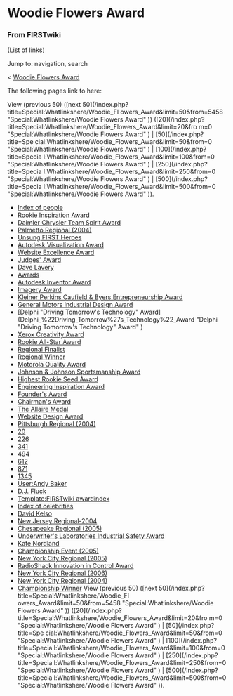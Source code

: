 # Woodie Flowers Award

### From FIRSTwiki

(List of links)

Jump to: navigation, search

&lt; [Woodie Flowers Award](/index.php?title=Woodie_Flowers_Award&redirect=no
"Woodie Flowers Award" )  

The following pages link to here:

View (previous 50) ([next 50](/index.php?title=Special:Whatlinkshere/Woodie_Fl
owers_Award&limit=50&from=5458 "Special:Whatlinkshere/Woodie Flowers Award" ))
([20](/index.php?title=Special:Whatlinkshere/Woodie_Flowers_Award&limit=20&fro
m=0 "Special:Whatlinkshere/Woodie Flowers Award" ) | [50](/index.php?title=Spe
cial:Whatlinkshere/Woodie_Flowers_Award&limit=50&from=0
"Special:Whatlinkshere/Woodie Flowers Award" ) | [100](/index.php?title=Specia
l:Whatlinkshere/Woodie_Flowers_Award&limit=100&from=0
"Special:Whatlinkshere/Woodie Flowers Award" ) | [250](/index.php?title=Specia
l:Whatlinkshere/Woodie_Flowers_Award&limit=250&from=0
"Special:Whatlinkshere/Woodie Flowers Award" ) | [500](/index.php?title=Specia
l:Whatlinkshere/Woodie_Flowers_Award&limit=500&from=0
"Special:Whatlinkshere/Woodie Flowers Award" )).

  * [Index of people](Index_of_people "Index of people" )
  * [Rookie Inspiration Award](Rookie_Inspiration_Award "Rookie Inspiration Award" )
  * [Daimler Chrysler Team Spirit Award](Daimler_Chrysler_Team_Spirit_Award "Daimler Chrysler Team Spirit Award" )
  * [Palmetto Regional (2004)](Palmetto_Regional_%282004%29 "Palmetto Regional \(2004\)" )
  * [Unsung FIRST Heroes](Unsung_FIRST_Heroes "Unsung FIRST Heroes" )
  * [Autodesk Visualization Award](Autodesk_Visualization_Award "Autodesk Visualization Award" )
  * [Website Excellence Award](Website_Excellence_Award "Website Excellence Award" )
  * [Judges' Award](Judges%27_Award "Judges' Award" )
  * [Dave Lavery](Dave_Lavery "Dave Lavery" )
  * [Awards](Awards "Awards" )
  * [Autodesk Inventor Award](Autodesk_Inventor_Award "Autodesk Inventor Award" )
  * [Imagery Award](Imagery_Award "Imagery Award" )
  * [Kleiner Perkins Caufield &amp; Byers Entrepreneurship Award](Kleiner_Perkins_Caufield_%26_Byers_Entrepreneurship_Award "Kleiner Perkins Caufield & Byers Entrepreneurship Award" )
  * [General Motors Industrial Design Award](General_Motors_Industrial_Design_Award "General Motors Industrial Design Award" )
  * [Delphi "Driving Tomorrow's Technology" Award](Delphi_%22Driving_Tomorrow%27s_Technology%22_Award "Delphi "Driving Tomorrow's Technology" Award" )
  * [Xerox Creativity Award](Xerox_Creativity_Award "Xerox Creativity Award" )
  * [Rookie All-Star Award](Rookie_All-Star_Award "Rookie All-Star Award" )
  * [Regional Finalist](Regional_Finalist "Regional Finalist" )
  * [Regional Winner](Regional_Winner "Regional Winner" )
  * [Motorola Quality Award](Motorola_Quality_Award "Motorola Quality Award" )
  * [Johnson &amp; Johnson Sportsmanship Award](Johnson_%26_Johnson_Sportsmanship_Award "Johnson & Johnson Sportsmanship Award" )
  * [Highest Rookie Seed Award](Highest_Rookie_Seed_Award "Highest Rookie Seed Award" )
  * [Engineering Inspiration Award](Engineering_Inspiration_Award "Engineering Inspiration Award" )
  * [Founder's Award](Founder%27s_Award "Founder's Award" )
  * [Chairman's Award](Chairman%27s_Award "Chairman's Award" )
  * [The Allaire Medal](The_Allaire_Medal "The Allaire Medal" )
  * [Website Design Award](Website_Design_Award "Website Design Award" )
  * [Pittsburgh Regional (2004)](Pittsburgh_Regional_%282004%29 "Pittsburgh Regional \(2004\)" )
  * [20](20 "20" )
  * [226](226 "226" )
  * [341](341 "341" )
  * [494](494 "494" )
  * [612](612 "612" )
  * [871](871 "871" )
  * [1345](1345 "1345" )
  * [User:Andy Baker](User:Andy_Baker "User:Andy Baker" )
  * [D.J. Fluck](D.J._Fluck "D.J. Fluck" )
  * [Template:FIRSTwiki awardindex](Template:FIRSTwiki_awardindex "Template:FIRSTwiki awardindex" )
  * [Index of celebrities](Index_of_celebrities "Index of celebrities" )
  * [David Kelso](David_Kelso "David Kelso" )
  * [New Jersey Regional-2004](New_Jersey_Regional-2004 "New Jersey Regional-2004" )
  * [Chesapeake Regional (2005)](Chesapeake_Regional_%282005%29 "Chesapeake Regional \(2005\)" )
  * [Underwriter's Laboratories Industrial Safety Award](Underwriter%27s_Laboratories_Industrial_Safety_Award "Underwriter's Laboratories Industrial Safety Award" )
  * [Kate Nordland](Kate_Nordland "Kate Nordland" )
  * [Championship Event (2005)](Championship_Event_%282005%29 "Championship Event \(2005\)" )
  * [New York City Regional (2005)](New_York_City_Regional_%282005%29 "New York City Regional \(2005\)" )
  * [RadioShack Innovation in Control Award](RadioShack_Innovation_in_Control_Award "RadioShack Innovation in Control Award" )
  * [New York City Regional (2006)](New_York_City_Regional_%282006%29 "New York City Regional \(2006\)" )
  * [New York City Regional (2004)](New_York_City_Regional_%282004%29 "New York City Regional \(2004\)" )
  * [Championship Winner](Championship_Winner "Championship Winner" )
View (previous 50) ([next 50](/index.php?title=Special:Whatlinkshere/Woodie_Fl
owers_Award&limit=50&from=5458 "Special:Whatlinkshere/Woodie Flowers Award" ))
([20](/index.php?title=Special:Whatlinkshere/Woodie_Flowers_Award&limit=20&fro
m=0 "Special:Whatlinkshere/Woodie Flowers Award" ) | [50](/index.php?title=Spe
cial:Whatlinkshere/Woodie_Flowers_Award&limit=50&from=0
"Special:Whatlinkshere/Woodie Flowers Award" ) | [100](/index.php?title=Specia
l:Whatlinkshere/Woodie_Flowers_Award&limit=100&from=0
"Special:Whatlinkshere/Woodie Flowers Award" ) | [250](/index.php?title=Specia
l:Whatlinkshere/Woodie_Flowers_Award&limit=250&from=0
"Special:Whatlinkshere/Woodie Flowers Award" ) | [500](/index.php?title=Specia
l:Whatlinkshere/Woodie_Flowers_Award&limit=500&from=0
"Special:Whatlinkshere/Woodie Flowers Award" )).

